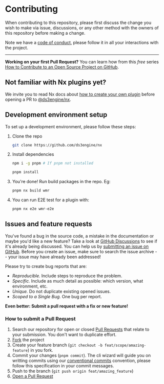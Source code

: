 # Contributing

When contributing to this repository, please first discuss the change you wish to make via issue, discussions, or any other method with the owners of this repository before making a change.

Note we have a [code of conduct](CODE_OF_CONDUCT.md), please follow it in all your interactions with the project.

---

**Working on your first Pull Request?** You can learn how from this _free_ series [How to Contribute to an Open Source Project on GitHub](https://kcd.im/pull-request).

## Not familiar with Nx plugins yet?

We invite you to read Nx docs about [how to create your own plugin](https://nx.dev/plugin-features/create-your-own-plugin) before opening a PR to [@ds3engine/nx](https://github.com/ds3engine/nx).

## Development environment setup

To set up a development environment, please follow these steps:

1. Clone the repo

   ```bash
   git clone https://github.com/ds3engine/nx
   ```

2. Install dependencies

   ```bash
   npm i -g pnpm # If pnpm not installed
   ```

   ```bash
   pnpm install
   ```

3. You're done! Run build packages in the repo. Eg:

   ```sh
   pnpm nx build wmr
   ```

4. You can run E2E test for a plugin with:

   ```bash
   pnpm nx e2e wmr-e2e
   ```

## Issues and feature requests

You've found a bug in the source code, a mistake in the documentation or maybe you'd like a new feature? Take a look at [GitHub Discussions](https://github.com/ds3engine/nx/discussions) to see if it's already being discussed. You can help us by [submitting an issue on GitHub](https://github.com/ds3engine/nx/issues). Before you create an issue, make sure to search the issue archive -- your issue may have already been addressed!

Please try to create bug reports that are:

- _Reproducible._ Include steps to reproduce the problem.
- _Specific._ Include as much detail as possible: which version, what environment, etc.
- _Unique._ Do not duplicate existing opened issues.
- _Scoped to a Single Bug._ One bug per report.

**Even better: Submit a pull request with a fix or new feature!**

### How to submit a Pull Request

1. Search our repository for open or closed
   [Pull Requests](https://github.com/ds3engine/nx/pulls)
   that relate to your submission. You don't want to duplicate effort.
2. [Fork](https://github.com/ds3engine/nx/fork) the project
3. Create your feature branch (`git checkout -b feat/scope/amazing-feature`) in you fork.
4. Commit your changes (`pnpm commit`). The cli wizard will guide you on writting commits using our [conventional commits](https://www.conventionalcommits.org) convention, please follow this specification in your commit messages.
5. Push to the branch (`git push origin feat/amazing_feature`)
6. [Open a Pull Request](https://github.com/ds3engine/nx/compare?expand=1)
